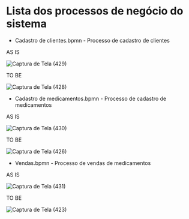 # Lista dos processos de negócio do sistema

* Cadastro de clientes.bpmn - Processo de cadastro de clientes

AS IS

![Captura de Tela (429)](https://github.com/ICEI-PUC-Minas-PMV-SI/pmv-si-2023-2-pe2-t4-farmacia-1/assets/128331107/6780baa0-f6de-46b0-a9b6-f0622b83f6fb)

TO BE

![Captura de Tela (428)](https://github.com/ICEI-PUC-Minas-PMV-SI/pmv-si-2023-2-pe2-t4-farmacia-1/assets/128331107/75e7167d-a8aa-472f-a715-3820522c681a)
 
* Cadastro de medicamentos.bpmn - Processo de cadastro de medicamentos

AS IS

![Captura de Tela (430)](https://github.com/ICEI-PUC-Minas-PMV-SI/pmv-si-2023-2-pe2-t4-farmacia-1/assets/128331107/fe0e82fa-74bf-4715-9867-77754fddc87b)


TO BE

 ![Captura de Tela (426)](https://github.com/ICEI-PUC-Minas-PMV-SI/pmv-si-2023-2-pe2-t4-farmacia-1/assets/128331107/105e5f0c-731e-42f0-b1f7-fbd6dc8b6d7c)

* Vendas.bpmn - Processo de vendas de medicamentos

AS IS

![Captura de Tela (431)](https://github.com/ICEI-PUC-Minas-PMV-SI/pmv-si-2023-2-pe2-t4-farmacia-1/assets/128331107/adbb290c-72a2-49d9-9f59-73dc73aacf4d)


TO BE

![Captura de Tela (423)](https://github.com/ICEI-PUC-Minas-PMV-SI/pmv-si-2023-2-pe2-t4-farmacia-1/assets/128331107/54f7eb68-535d-4a1c-8c90-6be7f4ccef96)
